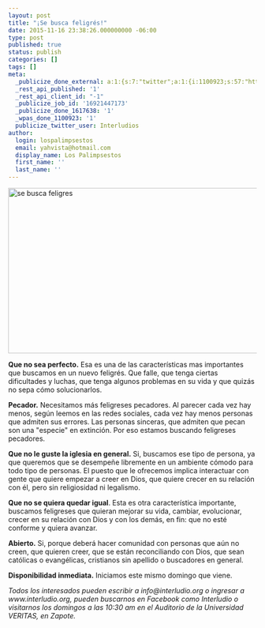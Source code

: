```yaml
---
layout: post
title: "¡Se busca feligrés!"
date: 2015-11-16 23:38:26.000000000 -06:00
type: post
published: true
status: publish
categories: []
tags: []
meta:
  _publicize_done_external: a:1:{s:7:"twitter";a:1:{i:1100923;s:57:"https://twitter.com/Interludios/status/666399987417219072";}}
  _rest_api_published: '1'
  _rest_api_client_id: "-1"
  _publicize_job_id: '16921447173'
  _publicize_done_1617638: '1'
  _wpas_done_1100923: '1'
  publicize_twitter_user: Interludios
author:
  login: lospalimpsestos
  email: yahvista@hotmail.com
  display_name: Los Palimpsestos
  first_name: ''
  last_name: ''
---
```

<p><img class="alignnone  wp-image-2269" src="{{ site.baseurl }}/assets/se-busca-feligres.png" alt="se busca feligres" width="596" height="335" /></p>
<p><strong>Que no sea perfecto.</strong> Esa es una de las características mas importantes que buscamos en un nuevo feligrés. Que falle, que tenga ciertas dificultades y luchas, que tenga algunos problemas en su vida y que quizás no sepa cómo solucionarlos.</p>
<p><strong>Pecador.</strong> Necesitamos más feligreses pecadores. Al parecer cada vez hay menos, según leemos en las redes sociales, cada vez hay menos personas que admiten sus errores. Las personas sinceras, que admiten que pecan son una "especie" en extinción. Por eso estamos buscando feligreses pecadores.</p>
<p><strong>Que no le guste la iglesia en general.</strong> Si, buscamos ese tipo de persona, ya que queremos que se desempeñe libremente en un ambiente cómodo para todo tipo de personas. El puesto que le ofrecemos implica interactuar con gente que quiere empezar a creer en Dios, que quiere crecer en su relación con él, pero sin religiosidad ni legalismo.</p>
<p><strong>Que no se quiera quedar igual</strong>. Esta es otra característica importante, buscamos feligreses que quieran mejorar su vida, cambiar, evolucionar, crecer en su relación con Dios y con los demás, en fin: que no esté conforme y quiera avanzar.</p>
<p><strong>Abierto.</strong> Si, porque deberá hacer comunidad con personas que aún no creen, que quieren creer, que se están reconciliando con Dios, que sean católicas o evangélicas, cristianos sin apellido o buscadores en general.</p>
<p><strong>Disponibilidad inmediata.</strong> Iniciamos este mismo domingo que viene.</p>
<p><em>Todos los interesados pueden escribir a info@interludio.org o ingresar a www.interludio.org, pueden buscarnos en Facebook como Interludio o visitarnos los domingos a las 10:30 am en el Auditorio de la Universidad VERITAS, en Zapote. </em></p>
